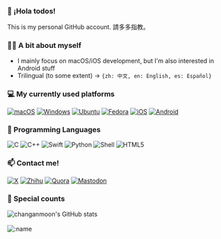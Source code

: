 ### 👋 ¡Hola todos!
This is my personal GitHub account. 請多多指教。

### 🙋‍♀️ A bit about myself
- I mainly focus on macOS/iOS development, but I'm also interested in Android stuff
- Trilingual (to some extent) -> `{zh: 中文, en: English, es: Español}`

### 💻 My currently used platforms
[![macOS](https://img.shields.io/badge/macOS%2013-4f4f4f?style=flat-square&logo=apple&logoColor=white)](https://www.apple.com/macos/)
[![Windows](https://img.shields.io/badge/Windows%2011-0078d4?style=flat-square&logo=windows11&logoColor=white)](https://www.microsoft.com/windows)
[![Ubuntu](https://img.shields.io/badge/Ubuntu%2023.04-E95420?style=flat-square&logo=ubuntu&logoColor=white)](https://releases.ubuntu.com/)
[![Fedora](https://img.shields.io/badge/Fedora%2037-294172?style=flat-square&logo=fedora&logoColor=white)](https://fedoraproject.org/workstation/)
[![iOS](https://img.shields.io/badge/iOS%2016-4f4f4f?style=flat-square&logo=apple&logoColor=white)](https://www.apple.com/ios/)
[![Android](https://img.shields.io/badge/Android%2013-3ddc84?style=flat-square&logo=android&logoColor=white)](https://www.android.com/)

### 🌱 Programming Languages
![C](https://img.shields.io/badge/-C-a8b9cc?style=flat-square&logo=C&logoColor=white)
![C++](https://img.shields.io/badge/-C%2B%2B-00599c?style=flat-square&logo=C%2B%2B&logoColor=white)
![Swift](https://img.shields.io/badge/-Swift-f05138?style=flat-square&logo=Swift&logoColor=white)
![Python](https://img.shields.io/badge/-Python-3776ab?style=flat-square&logo=Python&logoColor=white)
![Shell](https://img.shields.io/badge/-Shell-4eaa25?style=flat-square&logo=gnu%20bash&logoColor=white)
![HTML5](https://img.shields.io/badge/-HTML5-e34f26?style=flat-square&logo=html5&logoColor=white)

### 📫 Contact me!
[![X](https://img.shields.io/badge/@changanmoon-000000?style=flat-square&logo=x&logoColor=white)](https://twitter.com/changanmoon)
[![Zhihu](https://img.shields.io/badge/-%E5%86%AF%E6%9F%92%E6%9F%92-0084ff?style=flat-square&logo=zhihu&logoColor=white)](https://www.zhihu.com/people/changanmoon)
[![Quora](https://img.shields.io/badge/Tiffany%20Fung-b92b27?style=flat-square&logo=quora&logoColor=white)](https://www.quora.com/profile/Tiffany-Fung-46)
[![Mastodon](https://img.shields.io/badge/changanmoon-6364ff?style=flat-square&logo=mastodon&logoColor=white)](https://mastodon.social/@changanmoon)

### 🔢 Special counts
![changanmoon's GitHub stats](https://github-readme-stats-git-masterrstaa-rickstaa.vercel.app/api?username=changanmoon&show_icons=true&count_private=true) </br></br>
![:name](https://count.getloli.com/get/@changanmoon?theme=asoul) 
